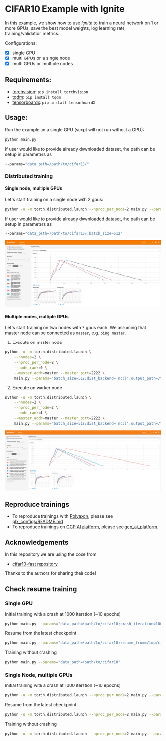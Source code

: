 # CIFAR10 Example with Ignite

In this example, we show how to use *Ignite* to train a neural network on 1 or more GPUs, save the best model weights, 
log learning rate, training/validation metrics.

Configurations:

* [x] single GPU
* [x] multi GPUs on a single node
* [x] multi GPUs on multiple nodes

## Requirements:

- [torchvision](https://github.com/pytorch/vision/): `pip install torchvision`
- [tqdm](https://github.com/tqdm/tqdm/): `pip install tqdm`
- [tensorboardx](https://github.com/lanpa/tensorboard-pytorch): `pip install tensorboardX`

## Usage:

Run the example on a single GPU (script will not run without a GPU):
```bash
python main.py
```

If user would like to provide already downloaded dataset, the path can be setup in parameters as
```bash
--params="data_path=/path/to/cifar10/"
```


### Distributed training

#### Single node, multiple GPUs

Let's start training on a single node with 2 gpus:
```bash
python -u -m torch.distributed.launch --nproc_per_node=2 main.py --params="batch_size=512;dist_backend='nccl';output_path=/tmp/output"
```

If user would like to provide already downloaded dataset, the path can be setup in parameters as
```bash
--params="data_path=/path/to/cifar10/;batch_size=512"
```

![tb](assets/tb_logger.png)


#### Multiple nodes, multiple GPUs

Let's start training on two nodes with 2 gpus each. We assuming that master node can be connected as `master`, e.g. `ping master`.

1) Execute on master node
```bash
python -u -m torch.distributed.launch \
    --nnodes=2 \
    --nproc_per_node=2 \
    --node_rank=0 \
    --master_addr=master --master_port=2222 \
    main.py --params="batch_size=512;dist_backend='nccl';output_path=/tmp/output"
```

2) Execute on worker node
```bash
python -u -m torch.distributed.launch \
    --nnodes=2 \
    --nproc_per_node=2 \
    --node_rank=1 \
    --master_addr=master --master_port=2222 \
    main.py --params="batch_size=512;dist_backend='nccl';output_path=/tmp/output"
```

![tb2](assets/tb_logger_gcp.png)

## Reproduce trainings

- To reproduce trainings with [Polyaxon](https://polyaxon.com/), please see [plx_configs/README.md](plx_configs/README.md)
- To reproduce trainings on [GCP AI platform](https://cloud.google.com/ml-engine/docs/), please see [gcp_ai_platform](gcp_ai_platform/README.md).

## Acknowledgements

In this repository we are using the code from 
- [cifar10-fast repository](https://github.com/davidcpage/cifar10-fast)

Thanks to the authors for sharing their code!


## Check resume training

### Single GPU

Initial training with a crash at 1000 iteration (~10 epochs)
```bash
python main.py --params="data_path=/path/to/cifar10;crash_iteration=1000"
```

Resume from the latest checkpoint
```bash
python main.py --params="data_path=/path/to/cifar10;resume_from=/tmp/cifar10-output/XYZ-single-gpu/training_checkpoint_800.pth"
```

Training without crashing
```bash
python main.py --params="data_path=/path/to/cifar10"
```

### Single Node, multiple GPUs

Initial training with a crash at 1000 iteration (~10 epochs)
```bash
python -u -m torch.distributed.launch --nproc_per_node=2 main.py --params="batch_size=512;dist_backend='nccl';output_path=/tmp/cifar10-output;crash_iteration=1000"
```

Resume from the latest checkpoint
```bash
python -u -m torch.distributed.launch --nproc_per_node=2 main.py --params="batch_size=512;dist_backend='nccl';output_path=/tmp/cifar10-output;resume_from=/tmp/cifar10-output/XYZ--distributed-1nodes-2gpus/training_checkpoint_800.pth"
```

Training without crashing
```bash
python -u -m torch.distributed.launch --nproc_per_node=2 main.py --params="batch_size=512;dist_backend='nccl';output_path=/tmp/cifar10-output"
```

